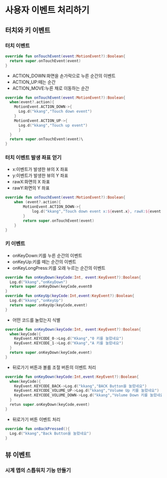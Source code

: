 # 사용자 이벤트 처리하기
## 터치와 키 이벤트
### 터치 이벤트
```kotlin
override fun onTouchEvent(event:MotionEvent?):Boolean{
  return super.onTouchEvent(event)
}
```
- ACTION_DOWN:화면을 손가락으로 누른 순간의 이벤트
- ACTION_UP:떼는 순간
- ACTION_MOVE:누른 채로 이동하는 순간

```kotlin
override fun onTouchEvent(event:MotionEvent?):Boolean{
  when(event?.action){
    MotionEvent.ACTION_DOWN->{
      Log.d("kkang","Touch down event")
    }
    MotionEvent.ACTION_UP->{
      Log.d("kkang","Touch up event")
      }
  }
  return super.onTouchEvent(event)\
}
```
### 터치 이벤트 발생 좌표 얻기
- x:이벤트가 발생한 뷰의 X 좌표
- y:이벤트가 발생한 뷰의 Y 좌표
- rawX:화면의 X 좌표
- rawY:화면의 Y 좌표
```kotlin
override fun onTouchEvent(event:MotionEvent?):Boolean{
    when (event?.action){
        MotionEvent.ACTION_DOWN->{
            log.d("kkang","Touch down event x:${event.x}, rawX:${event.rawX}")
        }
        return super.onTouchEvent(event)
    }
}
```

### 키 이벤트
- onKeyDown:키를 누른 순간의 이벤트
- onKeyUp:키를 떼는 순간의 이벤트
- onKeyLongPress:키를 오래 누르는 순간의 이벤트

```kotlin
override fun onKeyDown(keyCode:Int, event:KeyEvent?):Boolean{
  Log.d("kkang","onKeyDown")
  return super.onKeyDown(keyCode,event0
}
override fun onKeyUp(keyCode:Int,event:KeyEvent?):Boolean{
  Log.d("kkang","onKeyUp")
  return super.onKeyUp(keyCode,event)
}
```

- 어떤 코드를 눌렀는지 식별
``` kotlin
override fun onKeyDown(keyCode:Int, event:KeyEvent?):Boolean{
  when(keyCode){
    KeyEvent.KEYCODE_0->Log.d("Kkang","0 키를 눌렀네요")
    KeyEvent.KEYCODE_1->Log.d("Kkang","A 키를 눌렀네요")
  }
  return super.onKeyDown(keyCode,event)
}
```

- 뒤로가기 버튼과 볼륨 조절 버튼의 이벤트 처리
```kotlin
override fun onKeyDown(keyCode:Int,event:KeyEvent?):Boolean{
  when(keyCode){
    KeyEvent.KEYCODE_BACK->Log.d("kkang","BACK Button을 눌렀네요")
    KeyEvent.KEYCODE_VOLUME_UP->Log.d("kkang","Volume Up 키를 눌렀네요")
    KeyEvent.KEYCODE_VOLUME_DOWN->Log.d("kkang","Volume Down 키를 눌렀네요")
  }
  retun super.onKeyDown(keyCode,event)
}
```
- 뒤로가기 버튼 이벤트 처리
```kotlin
override fun onBackPressed(){
  Log.d("kkang","Back Button을 눌렀네요")
}
```

## 뷰 이벤트
### 시계 앱의 스톱워치 기능 만들기

